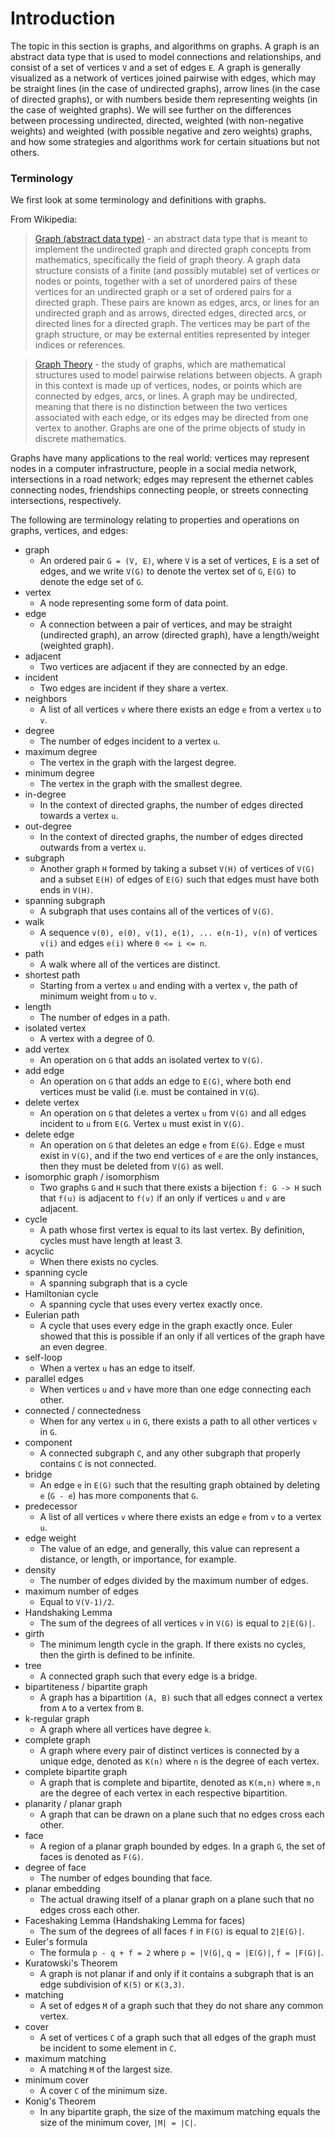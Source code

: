 # Introduction

The topic in this section is graphs, and algorithms on graphs. A graph is an abstract data type that 
is used to model connections and relationships, and consist of a set of vertices `V` and a set of 
edges `E`. A graph is generally visualized as a network of vertices joined pairwise with edges, 
which may be straight lines (in the case of undirected graphs), arrow lines (in the case of directed 
graphs), or with numbers beside them representing weights (in the case of weighted graphs). We will 
see further on the differences between processing undirected, directed, weighted (with non-negative 
weights) and weighted (with possible negative and zero weights) graphs,  and how some strategies 
and algorithms work for certain situations but not others.

### Terminology

We first look at some terminology and definitions with graphs.

From Wikipedia:

> [Graph (abstract data type)](https://en.wikipedia.org/wiki/Graph_%28abstract_data_type%29) - an 
abstract data type that is meant to implement the undirected graph and directed graph concepts from 
mathematics, specifically the field of graph theory. A graph data structure consists of a finite 
(and possibly mutable) set of vertices or nodes or points, together with a set of unordered pairs 
of these vertices for an undirected graph or a set of ordered pairs for a directed graph. These 
pairs are known as edges, arcs, or lines for an undirected graph and as arrows, directed edges, 
directed arcs, or directed lines for a directed graph. The vertices may be part of the graph 
structure, or may be external entities represented by integer indices or references.

> [Graph Theory](https://en.wikipedia.org/wiki/Graph_theory) - the study of graphs, which are 
mathematical structures used to model pairwise relations between objects. A graph in this context is 
made up of vertices, nodes, or points which are connected by edges, arcs, or lines. A graph may be 
undirected, meaning that there is no distinction between the two vertices associated with each edge, 
or its edges may be directed from one vertex to another. Graphs are one of the prime objects of 
study in discrete mathematics.

Graphs have many applications to the real world: vertices may represent nodes in a computer 
infrastructure, people in a social media network, intersections in a road network; edges may 
represent the ethernet cables connecting nodes, friendships connecting people, or streets connecting intersections, respectively.

The following are terminology relating to properties and operations on graphs, vertices, and edges:

- graph 
    - An ordered pair `G = (V, E)`, where `V` is a set of vertices, `E` is a set of edges, and we
    write `V(G)` to denote the vertex set of `G`, `E(G)` to denote the edge set of `G`.
- vertex
    - A node representing some form of data point.
- edge 
    - A connection between a pair of vertices, and may be straight (undirected graph), an arrow
    (directed graph), have a length/weight (weighted graph).
- adjacent
    - Two vertices are adjacent if they are connected by an edge.
- incident
    - Two edges are incident if they share a vertex.
- neighbors
    - A list of all vertices `v` where there exists an edge `e` from a vertex `u` to `v`.
- degree
    - The number of edges incident to a vertex `u`.
- maximum degree
    - The vertex in the graph with the largest degree.
- minimum degree
    - The vertex in the graph with the smallest degree.
- in-degree
    - In the context of directed graphs, the number of edges directed towards a vertex `u`.
- out-degree
    - In the context of directed graphs, the number of edges directed outwards from a vertex `u`.
- subgraph
    - Another graph `H` formed by taking a subset `V(H)` of vertices of `V(G)` and a subset `E(H)` 
    of edges of `E(G)` such that edges must have both ends in `V(H)`.
- spanning subgraph
    - A subgraph that uses contains all of the vertices of `V(G)`.
- walk
    - A sequence `v(0), e(0), v(1), e(1), ... e(n-1), v(n)` of vertices `v(i)` and edges `e(i)` where 
    `0 <= i <= n`.
- path
    - A walk where all of the vertices are distinct.
- shortest path
    - Starting from a vertex `u` and ending with a vertex `v`, the path of minimum weight from `u`
    to `v`.
- length
    - The number of edges in a path.
- isolated vertex
    - A vertex with a degree of 0.
- add vertex
    - An operation on `G` that adds an isolated vertex to `V(G)`.
- add edge
    - An operation on `G` that adds an edge to `E(G)`, where both end vertices must be valid (i.e.
    must be contained in `V(G`).
- delete vertex
    - An operation on `G` that deletes a vertex `u` from `V(G)` and all edges incident to `u` from
    `E(G`. Vertex `u` must exist in `V(G)`.
- delete edge
    - An operation on `G` that deletes an edge `e` from `E(G)`. Edge `e` must exist in `V(G)`, and 
    if the two end vertices of `e` are the only instances, then they must be deleted from `V(G)` as
    well.
- isomorphic graph / isomorphism
    - Two graphs `G` and `H` such that there exists a bijection `f: G -> H` such that `f(u)` is 
    adjacent to `f(v)` if an only if vertices `u` and `v` are adjacent.
- cycle
    - A path whose first vertex is equal to its last vertex. By definition, cycles must have length
    at least 3.
- acyclic
    - When there exists no cycles.
- spanning cycle
    - A spanning subgraph that is a cycle
- Hamiltonian cycle
    - A spanning cycle that uses every vertex exactly once.
- Eulerian path
    - A cycle that uses every edge in the graph exactly once. Euler showed that this is possible
    if an only if all vertices of the graph have an even degree.
- self-loop
    - When a vertex `u` has an edge to itself.
- parallel edges
    - When vertices `u` and `v` have more than one edge connecting each other.
- connected / connectedness
    - When for any vertex `u` in `G`, there exists a path to all other vertices `v` in `G`. 
- component
    - A connected subgraph `C`, and any other subgraph that properly contains `C` is not 
    connected.
- bridge
    - An edge `e` in `E(G)` such that the resulting graph obtained by deleting `e` (`G - e`) has
    more components that `G`.
- predecessor
    - A list of all vertices `v` where there exists an edge `e` from `v` to a vertex `u`.
- edge weight
    - The value of an edge, and generally, this value can represent a distance, or length, or 
    importance, for example.
- density
    - The number of edges divided by the maximum number of edges.
- maximum number of edges
    - Equal to `V(V-1)/2`.
- Handshaking Lemma
    - The sum of the degrees of all vertices `v` in `V(G)` is equal to `2|E(G)|`.
- girth
    - The minimum length cycle in the graph. If there exists no cycles, then the girth is defined
    to be infinite.
- tree
    - A connected graph such that every edge is a bridge.
- bipartiteness / bipartite graph
    - A graph has a bipartition `(A, B)` such that all edges connect a vertex from `A` to a vertex
    from `B`.
- k-regular graph
    - A graph where all vertices have degree `k`.
- complete graph
    - A graph where every pair of distinct vertices is connected by a unique edge, denoted as 
    `K(n)` where `n` is the degree of each vertex.
- complete bipartite graph
    - A graph that is complete and bipartite, denoted as `K(m,n)` where `m,n` are the degree of 
    each vertex in each respective bipartition.
- planarity / planar graph
    - A graph that can be drawn on a plane such that no edges cross each other.
- face
    - A region of a planar graph bounded by edges. In a graph `G`, the set of faces is denoted as
    `F(G)`.
- degree of face
    - The number of edges bounding that face.
- planar embedding
    - The actual drawing itself of a planar graph on a plane such that no edges cross each other.
- Faceshaking Lemma (Handshaking Lemma for faces)
    - The sum of the degrees of all faces `f` in `F(G)` is equal to `2|E(G)|`.
- Euler's formula
    - The formula `p - q + f = 2` where `p = |V(G|`, `q = |E(G)|`, `f = |F(G)|`.
- Kuratowski's Theorem
    - A graph is not planar if and only if it contains a subgraph that is an edge subdivision of 
    `K(5)` or `K(3,3)`. 
- matching
    - A set of edges `M` of a graph such that they do not share any common vertex.
- cover
    - A set of vertices `C` of a graph such that all edges of the graph must be incident to some
    element in `C`.
- maximum matching
    - A matching `M` of the largest size.
- minimum cover
    - A cover `C` of the minimum size. 
- Konig's Theorem
    - In any bipartite graph, the size of the maximum matching equals the size of the minimum 
    cover, `|M| = |C|`.
